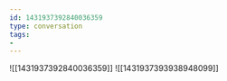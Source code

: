 ```yaml
---
id: 1431937392840036359
type: conversation
tags:
- 
---
```

![[1431937392840036359]]
![[1431937393938948099]]

